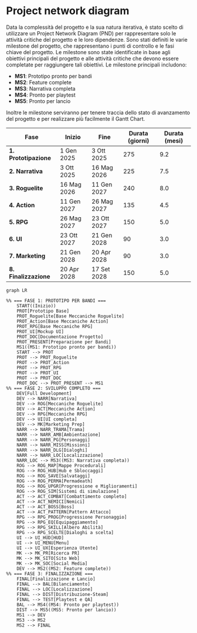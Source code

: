 # Project network diagram

Data la complessità del progetto e la sua natura iterativa, è stato scelto di utilizzare un
Project Network Diagram (PND) per rappresentare solo le attività critiche del progetto e le 
loro dipendenze.
Sono stati definiti le varie milestone del progetto, che rappresentano i punti di controllo
e le fasi chiave del progetto. Le milestone sono state identificate in base agli obiettivi 
principali del progetto e alle attività critiche che devono essere completate per 
raggiungere tali obiettivi. Le milestone principali includono:
- **MS1**: Prototipo pronto per bandi
- **MS2**: Feature complete
- **MS3**: Narrativa completa
- **MS4**: Pronto per playtest
- **MS5**: Pronto per lancio

Inoltre le milestone serviranno per tenere traccia dello stato di avanzamento del 
progetto e per realizzare più facilmente il Gantt Chart.


| Fase                  | Inizio      | Fine        | Durata (giorni) | Durata (mesi) |
|-----------------------|-------------|-------------|-----------------|---------------|
| **1. Prototipazione** | 1 Gen 2025  | 3 Ott 2025  | 275             | 9.2           |
| **2. Narrativa**      | 3 Ott 2025  | 16 Mag 2026 | 225             | 7.5           |
| **3. Roguelite**      | 16 Mag 2026 | 11 Gen 2027 | 240             | 8.0           |
| **4. Action**         | 11 Gen 2027 | 26 Mag 2027 | 135             | 4.5           |
| **5. RPG**            | 26 Mag 2027 | 23 Ott 2027 | 150             | 5.0           |
| **6. UI**             | 23 Ott 2027 | 21 Gen 2028 | 90              | 3.0           |
| **7. Marketing**      | 21 Gen 2028 | 20 Apr 2028 | 90              | 3.0           |
| **8. Finalizzazione** | 20 Apr 2028 | 17 Set 2028 | 150             | 5.0           |


```mermaid
graph LR

%% === FASE 1: PROTOTIPO PER BANDI ===
    START((Inizio))
    PROT[Prototipo Base]
    PROT_Roguelite[Base Meccaniche Roguelite]
    PROT_Action[Base Meccaniche Action]
    PROT_RPG[Base Meccaniche RPG]
    PROT_UI[Mockup UI]
    PROT_DOC[Documentazione Progetto]
    PROT_PRESENT[Preparazione per Bandi]
    MS1((MS1: Prototipo pronto per bandi))
    START --> PROT
    PROT --> PROT_Roguelite
    PROT --> PROT_Action
    PROT --> PROT_RPG
    PROT --> PROT_UI
    PROT --> PROT_DOC
    PROT_DOC --> PROT_PRESENT --> MS1
%% === FASE 2: SVILUPPO COMPLETO ===
    DEV[Full Development]
    DEV --> NARR[Narrativa]
    DEV --> ROG[Meccaniche Roguelite]
    DEV --> ACT[Meccaniche Action]
    DEV --> RPG[Meccaniche RPG]
    DEV --> UI[UI completa]
    DEV --> MK[Marketing Prep]
    NARR --> NARR_TRAMA[Trama]
    NARR --> NARR_AMB[Ambientazione]
    NARR --> NARR_PG[Personaggi]
    NARR --> NARR_MISS[Missioni]
    NARR --> NARR_DLG[Dialoghi]
    NARR --> NARR_LOC[Localizzazione]
    NARR_LOC --> MS3((MS3: Narrativa completa))
    ROG --> ROG_MAP[Mappe Procedurali]
    ROG --> ROG_HUB[Hub e Sbloccaggi]
    ROG --> ROG_SAVE[Salvataggi]
    ROG --> ROG_PERMA[Permadeath]
    ROG --> ROG_UPGR[Progressione e Miglioramenti]
    ROG --> ROG_SIM[Sistemi di simulazione]
    ACT --> ACT_COMBAT[Combattimento completo]
    ACT --> ACT_NEMICI[Nemici]
    ACT --> ACT_BOSS[Boss]
    ACT --> ACT_PATTERN[Pattern Attacco]
    RPG --> RPG_PROG[Progressione Personaggio]
    RPG --> RPG_EQ[Equipaggiamento]
    RPG --> RPG_SKILL[Albero Abilità]
    RPG --> RPG_SCELTE[Dialoghi a scelta]
    UI --> UI_HUD[HUD]
    UI --> UI_MENU[Menu]
    UI --> UI_UX[Esperienza Utente]
    MK --> MK_PR[Ricerca PR]
    MK --> MK_SITO[Sito Web]
    MK --> MK_SOC[Social Media]
    DEV --> MS2((MS2: Feature complete))
%% === FASE 3: FINALIZZAZIONE ===
    FINAL[Finalizzazione e Lancio]
    FINAL --> BAL[Bilanciamento]
    FINAL --> LOC[Localizzazione]
    FINAL --> DIST[Distribuzione-Steam]
    FINAL --> TEST[Playtest e QA]
    BAL --> MS4((MS4: Pronto per playtest))
    DIST --> MS5((MS5: Pronto per lancio))
    MS1 --> DEV
    MS3 --> MS2
    MS2 --> FINAL
```
